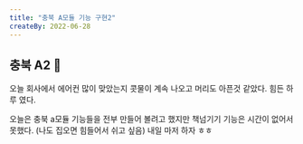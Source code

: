 ```yaml
---
title: "충북 A모듈 기능 구현2"
createBy: 2022-06-28
---
```



## 충북 A2 🎪
오늘 회사에서 에어컨 많이 맞았는지 콧물이 계속 나오고 머리도 아픈것 같았다. 힘든 하루 였다.

오늘은 충북 a모듈 기능들을 전부 만들어 볼려고 했지만 책넘기기 기능은 시간이 없어서 못했다. (나도 집오면 힘들어서 쉬고 싶음) 내일 마저 하자 ㅎㅎ

